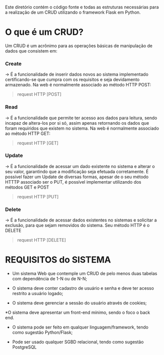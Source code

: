 Este diretório contém o código fonte e todas as estruturas necessárias para a realização de um CRUD utilizando o framework Flask em Python.


# O que é um CRUD?
Um CRUD é um acrônimo para as operações básicas de manipulação de dados que consistem em:

### **C**reate
-> É a funcionalidade de inserir dados novos ao sistema implementado certificando-se que cumpra com os requisitos e seja devidamento armazenado.
Na web é normalmente associado ao método HTTP POST:
> request HTTP [POST]
### **R**ead  
-> É a funcionalidade que permite ter acesso aos dados para leitura, sendo incapaz de altera-los por si só, assim apenas retornando os dados que foram requiridos que existem no sistema.
Na web é normalmente associado ao método HTTP GET:
> request HTTP [GET]
### **U**pdate
-> É a funcionalidade de acessar um dado existente no sistema e alterar o seu valor, garantindo que a modificação seja efetuada corretamente. 
É possível fazer um Update de diversas formas, apesar de o seu método HTTTP associado ser o PUT, é possível implementar utilizando dos métodos GET e POST
> request HTTP [PUT]
### **D**elete
-> É a funcionalidade de acessar dados existentes no sistemas e solicitar a exclusão, para que sejam removidos do sistema.
Seu método HTTP é o DELETE
> request HTTP [DELETE]

# REQUISITOS do SISTEMA
* Um sistema Web que contemple um CRUD de pelo menos duas tabelas com dependência de 1-N ou de N-N;

* O sistema deve conter cadastro de usuário e senha e deve ter acesso restrito a usuário logado;

* O sistema deve gerenciar a sessão do usuário através de cookies;

*O sistema deve apresentar um front-end mínimo, sendo o foco o back end.

* O sistema pode ser feito em qualquer linguagem/framework, tendo como sugestão Python/Flask;

* Pode ser usado qualquer SGBD relacional, tendo como sugestão PostgreSQL



